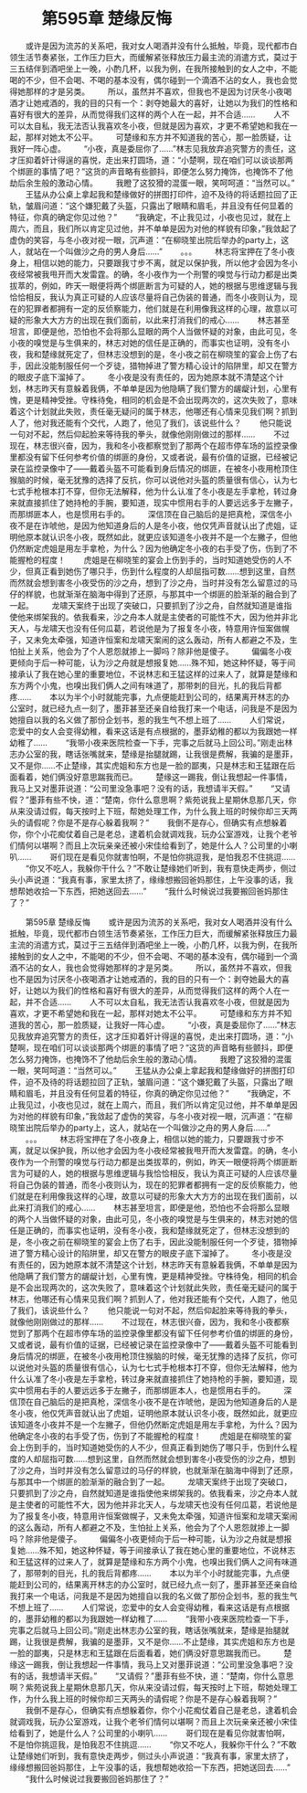 # 　　第595章 楚缘反悔
　　或许是因为流苏的关系吧，我对女人喝酒并没有什么抵触，毕竟，现代都市白领生活节奏紧张，工作压力巨大，而缓解紧张释放压力最主流的消遣方式，莫过于三五结伴到酒吧坐上一晚，小酌几杯，以我为例，在我所接触到的女人之中，不能喝的不少，但不会喝、不喝的基本没有，偶尔碰到一个滴酒不沾的女人，我也会觉得她那样的才是另类。
　　所以，虽然并不喜欢，但我也不是因为讨厌冬小夜喝酒才让她戒酒的，我的目的只有一个：剥夺她最大的喜好，让她以为我们的性格和喜好有很大的差异，从而觉得我们这样的两个人在一起，并不合适……
　　人不可以太自私，我无法否认我喜欢冬小夜，但就是因为喜欢，才更不希望她和我在一起，那样对她太不公平。
　　可楚缘和东方并不知道我的苦心，那一脸质疑，让我好一阵心虚。
　　“小夜，真是委屈你了……”林志见我放弃追究警方的责任，这才压抑着奸计得逞的喜悦，走出来打圆场，道：“小楚啊，现在咱们可以谈谈那两个绑匪的事情了吧？”这货的声音略有些颤抖，即便怎么努力掩饰，也掩饰不了他劫后余生般的激动心情。
　　我瞪了这狡猾的混蛋一眼，笑呵呵道：“当然可以。”
　　王猛从办公桌上拿起我和楚缘做好的拼图打印件，迫不及待的将话题拉回了正轨，皱眉问道：“这个嫌犯戴了头盔，只露出了眼睛和眉毛，并且没有任何显着的特征，你真的确定你见过他？”
　　“我确定，不止我见过，小夜也见过，就在上周六，而且，我们所以肯定见过他，并不单单是因为对他的样貌有印象，”我敛起了虚伪的笑容，与冬小夜对视一眼，沉声道：“在柳晓笙出院后举办的party上，这人，就站在一个叫做沙之舟的男人身后……”
　　。。。
　　林志将宝押在了冬小夜身上，相信以她的能力，只要跟我寸步不离，就足以保护我，所以他才会因为冬小夜经常被我甩开而大发雷霆。的确，冬小夜作为一个刑警的嗅觉与行动力都是出类拔萃的，例如，昨天一眼便将两个绑匪断言为可疑的人，她的根据与思维逻辑与我恰恰相反，我认为真正可疑的人应该尽量将自己伪装的普通，而冬小夜则认为，现在的犯罪者都拥有一定的反侦察能力，他们就是在利用像我这样的心理，故意以可疑的形象大大方方的出现在我们面前，以此来打消我们的戒心……
　　林志甚至坦言，即便是他，恐怕也不会将那么显眼的两个人当做怀疑的对象，由此可见，冬小夜的嗅觉是与生俱来的，林志对她的信任是正确的，而事实也证明，没有冬小夜，我和楚缘就死定了，但林志没想到的是，冬小夜之前在柳晓笙的宴会上伤了右手，因此没能制服任何一个歹徒，猎物掉进了警方精心设计的陷阱里，却又在警方的眼皮子底下溜掉了。
　　冬小夜是没有责任的，因为她原本就不清楚这个计划，林志昨天有意躲着我俩，不单单是因为他隐瞒了我们警方的龌龊计划，心里有愧，更是精神受挫。守株待兔，相同的机会是不会出现两次的，这次失败了，意味着这个计划就此失败，责任毫无疑问的属于林志，他哪还有心情来见我们啊？抓到人了，他对我还能有个交代，人跑了，他见了我们，该说些什么？
　　他只能说一句对不起，然后仰起脸来等待我的拳头，就像他刚刚做过的那样……
　　不过现在，林志很兴奋，因为，我和冬小夜都察觉到了那两个在超市停车场的监控录像里都没有留下任何参考价值的绑匪的身份，又或者说，最有价值的证据，已经被记录在监控录像中了——戴着头盔不可能看到身后情况的绑匪，在被冬小夜用枪顶住猴脑的时候，毫无犹豫的选择了反抗，你可以说他对头盔的质量很有信心，认为七七式手枪根本打不穿，但你无法解释，他为什么认准了冬小夜是左手拿枪，转过身来就直接抓住了她持枪的手腕，要知道，现实中惯用右手的人要远远多于左撇子，而那绑匪本人，也是惯用右手的。
　　深信顶在自己脑后的是把真枪，深信冬小夜不是在诈唬他，是因为他知道身后的人是冬小夜，他仅凭声音就认出了虎姐，证明他原本就认识冬小夜，既然如此，就更应该知道冬小夜并不是一个左撇子，但他仍然断定虎姐是用左手拿枪，为什么？因为他确定冬小夜的右手受了伤，伤到了不能握枪的程度！
　　虎姐是在柳晓笙的宴会上伤到手的，当时知道她受伤的人不少，但真正看到她伤了哪只手，伤到什么程度的人却屈指可数……想到这里，自然而然就会想到害冬小夜受伤的沙之舟，想到了沙之舟，当时并没有怎么留意过的马仔的样貌，也就渐渐在脑海中得到了还原，与那其中一个绑匪的脸渐渐的融合到了一起。
　　龙啸天案终于出现了突破口，只要抓到了沙之舟，自然就知道是谁指使他来绑架我的。依我看来，沙之舟本人就是主使者的可能性不大，因为他并非北天人，与龙啸天也没有任何瓜葛，若说他是为了报复冬小夜，特意用许恒案做幌子，又未免太牵强，知道许恒案和龙啸天案闹的这么轰动，所有人都避之不及，生怕扯上关系，他会为了个人恩怨就掺上一脚吗？除非他是傻子。
　　偏偏冬小夜更倾向于后一种可能，认为沙之舟就是想报复她……殊不知，她这种怀疑，等于间接承认了我在她心里的重要地位，不说林志和王猛这样的过来人了，就算是楚缘和东方两个小鬼，也嗅出我们俩人之间有味道了，那带刺的目光，扎的我后背都疼……
　　本以为半个小时就能完事，九点便能赶到公司的，结果离开林志的办公室时，就已经九点一刻了，墨菲甚至还亲自给我打来一个电话，问我是不是因为她擅自以我的名义做了那份企划书，惹的我生气不想上班了……
　　人们常说，恋爱中的女人会变得幼稚，看来这话是有点根据的，墨菲幼稚的都以为我跟她一样幼稚了……
　　“我带小夜来医院检查一下手，完事之后就马上回公司。”刚走出林志办公室的我，瞎话张嘴就来，楚缘是抬腿就踢，让我很是费解，我骗的是墨菲，又不是你……不止楚缘，其实虎姐和东方也是一脸的鄙夷，只是林志和王猛跟在后面看着，她们俩没好意思踹我而已。
　　楚缘这一踢我，倒让我想起一件事情，我马上又对墨菲说道：“公司里没急事吧？没有的话，我想请半天假。”
　　“又请假？”墨菲有些不快，道：“楚南，你什么意思啊？紫苑说我上星期休息那几天，你从来没请过假，每天按时上下班，帮她处理工作，为什么我上班的时候你却三天两头的请假呢？你是不是存心躲着我啊？”
　　我倒不是存心，但确实有点想躲着你，你个小花痴仗着自己是老总，逮着机会就调戏我，玩办公室游戏，让我个老爷们情何以堪啊？而且上次玩亲亲还被小宋佳给看到了，她是什么人？公司里的小喇叭……
　　哥们现在是看见你就害怕啊，不是怕你挑逗我，是怕我忍不住挑逗……
　　“你又不吃人，我躲你干什么？”不敢让楚缘她们听到，我有意快走两步，侧过头小声说道：“我真有事，家里太挤了，缘缘想搬回爸妈那住，上午没事的话，我想帮她收拾一下东西，把她送回去……”
　　“我什么时候说过我要搬回爸妈那住了？”

　　第595章 楚缘反悔
　　或许是因为流苏的关系吧，我对女人喝酒并没有什么抵触，毕竟，现代都市白领生活节奏紧张，工作压力巨大，而缓解紧张释放压力最主流的消遣方式，莫过于三五结伴到酒吧坐上一晚，小酌几杯，以我为例，在我所接触到的女人之中，不能喝的不少，但不会喝、不喝的基本没有，偶尔碰到一个滴酒不沾的女人，我也会觉得她那样的才是另类。
　　所以，虽然并不喜欢，但我也不是因为讨厌冬小夜喝酒才让她戒酒的，我的目的只有一个：剥夺她最大的喜好，让她以为我们的性格和喜好有很大的差异，从而觉得我们这样的两个人在一起，并不合适……
　　人不可以太自私，我无法否认我喜欢冬小夜，但就是因为喜欢，才更不希望她和我在一起，那样对她太不公平。
　　可楚缘和东方并不知道我的苦心，那一脸质疑，让我好一阵心虚。
　　“小夜，真是委屈你了……”林志见我放弃追究警方的责任，这才压抑着奸计得逞的喜悦，走出来打圆场，道：“小楚啊，现在咱们可以谈谈那两个绑匪的事情了吧？”这货的声音略有些颤抖，即便怎么努力掩饰，也掩饰不了他劫后余生般的激动心情。
　　我瞪了这狡猾的混蛋一眼，笑呵呵道：“当然可以。”
　　王猛从办公桌上拿起我和楚缘做好的拼图打印件，迫不及待的将话题拉回了正轨，皱眉问道：“这个嫌犯戴了头盔，只露出了眼睛和眉毛，并且没有任何显着的特征，你真的确定你见过他？”
　　“我确定，不止我见过，小夜也见过，就在上周六，而且，我们所以肯定见过他，并不单单是因为对他的样貌有印象，”我敛起了虚伪的笑容，与冬小夜对视一眼，沉声道：“在柳晓笙出院后举办的party上，这人，就站在一个叫做沙之舟的男人身后……”
　　。。。
　　林志将宝押在了冬小夜身上，相信以她的能力，只要跟我寸步不离，就足以保护我，所以他才会因为冬小夜经常被我甩开而大发雷霆。的确，冬小夜作为一个刑警的嗅觉与行动力都是出类拔萃的，例如，昨天一眼便将两个绑匪断言为可疑的人，她的根据与思维逻辑与我恰恰相反，我认为真正可疑的人应该尽量将自己伪装的普通，而冬小夜则认为，现在的犯罪者都拥有一定的反侦察能力，他们就是在利用像我这样的心理，故意以可疑的形象大大方方的出现在我们面前，以此来打消我们的戒心……
　　林志甚至坦言，即便是他，恐怕也不会将那么显眼的两个人当做怀疑的对象，由此可见，冬小夜的嗅觉是与生俱来的，林志对她的信任是正确的，而事实也证明，没有冬小夜，我和楚缘就死定了，但林志没想到的是，冬小夜之前在柳晓笙的宴会上伤了右手，因此没能制服任何一个歹徒，猎物掉进了警方精心设计的陷阱里，却又在警方的眼皮子底下溜掉了。
　　冬小夜是没有责任的，因为她原本就不清楚这个计划，林志昨天有意躲着我俩，不单单是因为他隐瞒了我们警方的龌龊计划，心里有愧，更是精神受挫。守株待兔，相同的机会是不会出现两次的，这次失败了，意味着这个计划就此失败，责任毫无疑问的属于林志，他哪还有心情来见我们啊？抓到人了，他对我还能有个交代，人跑了，他见了我们，该说些什么？
　　他只能说一句对不起，然后仰起脸来等待我的拳头，就像他刚刚做过的那样……
　　不过现在，林志很兴奋，因为，我和冬小夜都察觉到了那两个在超市停车场的监控录像里都没有留下任何参考价值的绑匪的身份，又或者说，最有价值的证据，已经被记录在监控录像中了——戴着头盔不可能看到身后情况的绑匪，在被冬小夜用枪顶住猴脑的时候，毫无犹豫的选择了反抗，你可以说他对头盔的质量很有信心，认为七七式手枪根本打不穿，但你无法解释，他为什么认准了冬小夜是左手拿枪，转过身来就直接抓住了她持枪的手腕，要知道，现实中惯用右手的人要远远多于左撇子，而那绑匪本人，也是惯用右手的。
　　深信顶在自己脑后的是把真枪，深信冬小夜不是在诈唬他，是因为他知道身后的人是冬小夜，他仅凭声音就认出了虎姐，证明他原本就认识冬小夜，既然如此，就更应该知道冬小夜并不是一个左撇子，但他仍然断定虎姐是用左手拿枪，为什么？因为他确定冬小夜的右手受了伤，伤到了不能握枪的程度！
　　虎姐是在柳晓笙的宴会上伤到手的，当时知道她受伤的人不少，但真正看到她伤了哪只手，伤到什么程度的人却屈指可数……想到这里，自然而然就会想到害冬小夜受伤的沙之舟，想到了沙之舟，当时并没有怎么留意过的马仔的样貌，也就渐渐在脑海中得到了还原，与那其中一个绑匪的脸渐渐的融合到了一起。
　　龙啸天案终于出现了突破口，只要抓到了沙之舟，自然就知道是谁指使他来绑架我的。依我看来，沙之舟本人就是主使者的可能性不大，因为他并非北天人，与龙啸天也没有任何瓜葛，若说他是为了报复冬小夜，特意用许恒案做幌子，又未免太牵强，知道许恒案和龙啸天案闹的这么轰动，所有人都避之不及，生怕扯上关系，他会为了个人恩怨就掺上一脚吗？除非他是傻子。
　　偏偏冬小夜更倾向于后一种可能，认为沙之舟就是想报复她……殊不知，她这种怀疑，等于间接承认了我在她心里的重要地位，不说林志和王猛这样的过来人了，就算是楚缘和东方两个小鬼，也嗅出我们俩人之间有味道了，那带刺的目光，扎的我后背都疼……
　　本以为半个小时就能完事，九点便能赶到公司的，结果离开林志的办公室时，就已经九点一刻了，墨菲甚至还亲自给我打来一个电话，问我是不是因为她擅自以我的名义做了那份企划书，惹的我生气不想上班了……
　　人们常说，恋爱中的女人会变得幼稚，看来这话是有点根据的，墨菲幼稚的都以为我跟她一样幼稚了……
　　“我带小夜来医院检查一下手，完事之后就马上回公司。”刚走出林志办公室的我，瞎话张嘴就来，楚缘是抬腿就踢，让我很是费解，我骗的是墨菲，又不是你……不止楚缘，其实虎姐和东方也是一脸的鄙夷，只是林志和王猛跟在后面看着，她们俩没好意思踹我而已。
　　楚缘这一踢我，倒让我想起一件事情，我马上又对墨菲说道：“公司里没急事吧？没有的话，我想请半天假。”
　　“又请假？”墨菲有些不快，道：“楚南，你什么意思啊？紫苑说我上星期休息那几天，你从来没请过假，每天按时上下班，帮她处理工作，为什么我上班的时候你却三天两头的请假呢？你是不是存心躲着我啊？”
　　我倒不是存心，但确实有点想躲着你，你个小花痴仗着自己是老总，逮着机会就调戏我，玩办公室游戏，让我个老爷们情何以堪啊？而且上次玩亲亲还被小宋佳给看到了，她是什么人？公司里的小喇叭……
　　哥们现在是看见你就害怕啊，不是怕你挑逗我，是怕我忍不住挑逗……
　　“你又不吃人，我躲你干什么？”不敢让楚缘她们听到，我有意快走两步，侧过头小声说道：“我真有事，家里太挤了，缘缘想搬回爸妈那住，上午没事的话，我想帮她收拾一下东西，把她送回去……”
　　“我什么时候说过我要搬回爸妈那住了？”
